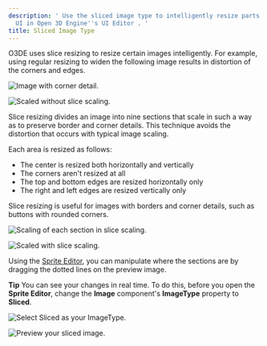 ```yaml
---
description: ' Use the sliced image type to intelligently resize parts of your game
  UI in Open 3D Engine''s UI Editor . '
title: Sliced Image Type
---
```


O3DE uses slice resizing to resize certain images intelligently. For example, using regular resizing to widen the following image results in distortion of the corners and edges.

![Image with corner detail.](/images/user-guide/game_ui_editor/ui-editor-component-9-sliced-1.png)

![Scaled without slice scaling.](/images/user-guide/game_ui_editor/ui-editor-component-9-sliced-3.gif)

Slice resizing divides an image into nine sections that scale in such a way as to preserve border and corner details. This technique avoids the distortion that occurs with typical image scaling.

Each area is resized as follows:
+ The center is resized both horizontally and vertically
+ The corners aren't resized at all
+ The top and bottom edges are resized horizontally only
+ The right and left edges are resized vertically only

Slice resizing is useful for images with borders and corner details, such as buttons with rounded corners.

![Scaling of each section in slice scaling.](/images/user-guide/game_ui_editor/ui-editor-component-9-sliced-2.png)

![Scaled with slice scaling.](/images/user-guide/game_ui_editor/ui-editor-component-9-sliced-4.gif)

Using the [Sprite Editor](/docs/user-guide/interactivity/user-interface/editor/sprite-editor.md), you can manipulate where the sections are by dragging the dotted lines on the preview image.

**Tip**
You can see your changes in real time. To do this, before you open the **Sprite Editor**, change the **Image** component's **ImageType** property to **Sliced**.

![Select Sliced as your ImageType.](/images/user-guide/game_ui_editor/ui-editor-sprite-editor-3.png)

![Preview your sliced image.](/images/user-guide/game_ui_editor/ui-editor-sprite-editor-3.gif)
